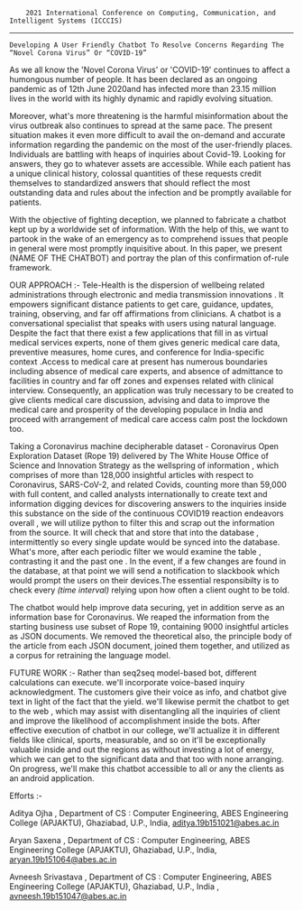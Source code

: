         2021 International Conference on Computing, Communication, and Intelligent Systems (ICCCIS)
------------------------------------------------------------------------------------------------------------------
    Developing A User Friendly Chatbot To Resolve Concerns Regarding The “Novel Corona Virus” Or “COVID-19”


As we all know the 'Novel Corona Virus' or 'COVID-19' continues to affect a humongous number of people. It has been declared as an ongoing pandemic as of 12th June 2020and has infected more than 23.15 million lives in the world with its highly dynamic and rapidly evolving situation.

Moreover, what's more threatening is the harmful misinformation about the virus outbreak also continues to spread at the same pace. The present situation makes it even more difficult to avail the on-demand and accurate information regarding the pandemic on the most of the user-friendly places. Individuals are battling with heaps of inquiries about Covid-19. Looking for answers, they go to whatever assets are accessible. While each patient has a unique clinical history, colossal quantities of these requests credit themselves to standardized answers that should reflect the most outstanding data and rules about the infection and be promptly available for patients.

With the objective of fighting deception, we planned to fabricate a chatbot kept up by a worldwide set of information. With the help of this, we want to partook in the wake of an emergency as to comprehend issues that people in general were most promptly inquisitive about. In this paper, we present (NAME OF THE CHATBOT) and portray the plan of this confirmation of-rule framework. 

OUR APPROACH :-
Tele-Health is the dispersion of wellbeing related administrations through electronic and media transmission innovations . It empowers significant distance patients to get care, guidance, updates, training, observing, and far off affirmations from clinicians. A chatbot is a conversational specialist that speaks with users using natural language. Despite the fact that there exist a few applications that fill in as virtual medical services experts, none of them gives generic medical care data, preventive measures, home cures, and conference for India-specific context .Access to medical care at present has numerous boundaries including absence of medical care experts, and absence of admittance to facilities in country and far off zones and expenses related with clinical interview. Consequently, an application was truly necessary to be created to give clients medical care discussion, advising and data to improve the medical care and prosperity of the developing populace in India and proceed with arrangement of medical care access calm post the lockdown too.

Taking a Coronavirus machine decipherable dataset - Coronavirus Open Exploration Dataset (Rope 19) delivered by The White House Office of Science and Innovation Strategy as the wellspring of information , which comprises of  more than 128,000 insightful articles with respect to Coronavirus, SARS-CoV-2, and related Covids, counting more than 59,000 with full content, and called analysts internationally to create text and information digging devices for discovering answers to the inquiries inside this substance on the side of the continuous COVID19 reaction endeavors overall , we will utilize python to filter this and scrap out the information from the source. It will check that and store that into the database , intermittently so every single update would be synced into the database. What's more, after each periodic filter we would examine the table , contrasting it and the past one . In the event, if a few changes are found in the database, at that point we will send a notification to slackbook which would prompt the users on their devices.The essential responsibilty is to check every _(time interval)_ relying upon how often a client ought to be told.

The chatbot would help improve data securing, yet in addition serve as an information base for Coronavirus. We reaped the information from the starting business use subset of Rope 19, containing 9000 insightful articles as JSON documents. We removed the theoretical also, the principle body of the article from each JSON document, joined them together, and utilized as a corpus for retraining the language model. 

FUTURE WORK :-
Rather than seq2seq model-based bot, different calculations can execute. we'll incorporate voice-based inquiry acknowledgment. The customers give their voice as info, and chatbot give text in light of the fact that the yield. we'll likewise permit the chatbot to get to the web , which may assist with disentangling all the inquiries of client and improve the likelihood of accomplishment inside the bots. After effective execution of chatbot in our college, we'll actualize it in different fields like clinical, sports, measurable, and so on it'll be exceptionally valuable inside and out the regions as without investing a lot of energy, which we can get to the significant data and that too with none arranging. On progress, we'll make this chatbot accessible to all or any the clients as an android application.

Efforts :-

Aditya Ojha ,
Department of CS : Computer Engineering,
ABES Engineering College (APJAKTU),
Ghaziabad, U.P., India,
aditya.19b151021@abes.ac.in

Aryan Saxena ,
Department of CS : Computer Engineering,
ABES Engineering College (APJAKTU),
Ghaziabad, U.P., India,
aryan.19b151064@abes.ac.in

Avneesh Srivastava ,
Department of CS : Computer Engineering,
ABES Engineering College (APJAKTU),
Ghaziabad, U.P., India ,
avneesh.19b151047@abes.ac.in


